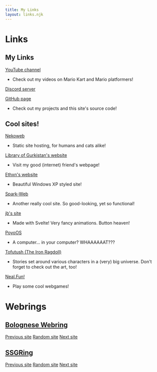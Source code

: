 ```yaml
---
title: My Links
layout: links.njk
---
```


# Links
## My Links
[YouTube channel](https://youtube.com/@TheOliveOli38)
- Check out my videos on Mario Kart and Mario platformers!

[Discord server](https://discord.gg/bT9yyBRpFm)

[GitHub page](https://github.com/TheOliveOli38)
- Check out my projects and this site's source code!

## Cool sites!
[Nekoweb](https://nekoweb.org/)
- Static site hosting, for humans and cats alike!

[Library of Gurkistan's website](https://libraryofgurkistan.nekoweb.org/)
- Visit my good (internet) friend's webpage!

[Ethxn's website](https://ethxn.xyz/)
- Beautiful Windows XP styled site!

[Spark-Web](https://darkosparko.nekoweb.org/)
- Another really cool site. So good-looking, yet so functional!

[jb's site](https://jb.is-a.dev/)
- Made with Svelte! Very fancy animations. Button heaven!

[PoyoOS](https://poyo.study/)
- A computer... in your computer? WHAAAAAAT???

[Tofutush (The Iron Ragdoll)](https://tofutush.github.io/The-Iron-Ragdoll)
- Stories set around various characters in a (very) big universe. Don't forget to check out the art, too!

[Neal.Fun!](https://neal.fun/)
- Play some cool webgames!

# Webrings
## [Bolognese Webring](https://daisy.nekoweb.org/webring)
[Previous site](https://spagwhetti.github.io/redirect.html?to=prev&name=TheOliveOli)
[Random site](https://spagwhetti.github.io/redirect.html?to=random&name=TheOliveOli)
[Next site](https://spagwhetti.github.io/redirect.html?to=next&name=TheOliveOli)

## [SSGRing](https://jbcarreon123.nekoweb.org/webrings/ssgring/)
[Previous site](https://jbcarreon123.nekoweb.org/webrings/ssgring/redirect?slug=theoliveoli&way=prev)
[Random site](https://jbcarreon123.nekoweb.org/webrings/ssgring/redirect?way=rand)
[Next site](https://jbcarreon123.nekoweb.org/webrings/ssgring/redirect?slug=theoliveoli&way=next)